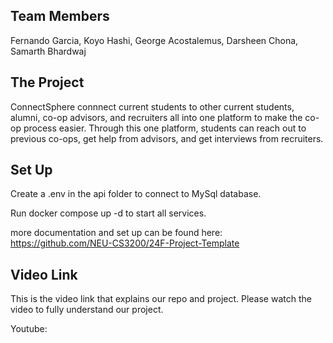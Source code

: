 ## Team Members
Fernando Garcia, Koyo Hashi, George Acostalemus, Darsheen Chona, Samarth Bhardwaj

## The Project
ConnectSphere connnect current students to other current students, alumni, co-op advisors, and recruiters all into one platform to make the co-op process easier. Through this one platform, students can reach out to previous co-ops, get help from advisors, and get interviews from recruiters. 

## Set Up 
Create a .env in the api folder to connect to MySql database. 

Run docker compose up -d to start all services. 

more documentation and set up can be found here: https://github.com/NEU-CS3200/24F-Project-Template

## Video Link
This is the video link that explains our repo and project. Please watch the video to fully understand our project. 

Youtube: 